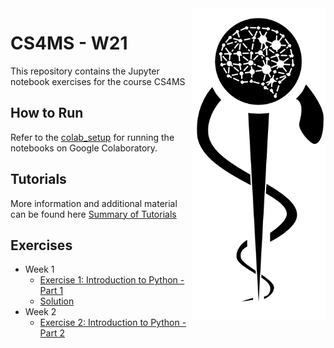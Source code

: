 <img src="images/logo_CS_MS_final.png" height="500" align="right"> 

# CS4MS - W21

This repository contains the Jupyter notebook exercises for the course CS4MS

## How to Run

Refer to the [colab_setup](documents/colab_setup.md) for running the notebooks on Google Colaboratory.

## Tutorials

More information and additional material can be found here [Summary of Tutorials](documents/ListOfTutorials.md)

## Exercises
- Week 1
  - [Exercise 1: Introduction to Python - Part 1](https://colab.research.google.com/github/CS4MS/CS4MS_W21/blob/main/exercises/Exercise_1.ipynb)
  - [Solution](https://colab.research.google.com/github/IFL-CAMP/CS4MS_W21/blob/main/solutions/Exercise_1_Solution.ipynb)
- Week 2
  - [Exercise 2: Introduction to Python - Part 2](https://colab.research.google.com/github/CS4MS/CS4MS_W21/blob/main/exercises/Exercise_2.ipynb)
<!-- - [Solution](https://colab.research.google.com/github/CS4MS/CS4MS_W21/blob/main/solutions/Exercise_2_Solution.ipynb)
- Week 3
  - [Exercise 3: Data Visualization and Analysis](https://colab.research.google.com/github/CS4MS/CS4MS_W21/blob/main/exercises/Exercise_3.ipynb)
  - [Solution](https://colab.research.google.com/github/CS4MS/CS4MS_W21/blob/main/solutions/Exercise_3_solution.ipynb)
- Week 4
  - [Lecture 4: Convolutions](https://colab.research.google.com/github/CS4MS/CS4MS_W21/blob/main/lectures/Lecture_4.ipynb)
  - [Exercise 4: Convolutions](https://colab.research.google.com/github/CS4MS/CS4MS_W21/blob/main/exercises/Exercise_4.ipynb)
  - [Solution](https://colab.research.google.com/github/CS4MS/CS4MS_W21/blob/main/solutions/Exercise_4_Solution.ipynb)
- Week 5
  - [Exercise 5: Object Oriented Programming](https://colab.research.google.com/github/CS4MS/CS4MS_W21/blob/main/exercises/Exercise_5.ipynb)
  - [Exercise 5: Object Oriented Programming - partially filled](https://colab.research.google.com/github/CS4MS/CS4MS_W21/blob/main/exercises/Exercise_5_filled.ipynb)
  - [Solution](https://colab.research.google.com/github/CS4MS/CS4MS_W21/blob/main/solutions/Exercise_5_Solution.ipynb)
- Week 6
  - [Lecture 6: Transformations and Dataloader](https://colab.research.google.com/github/CS4MS/CS4MS_W21/blob/main/lectures/Lecture_6.ipynb)
  - [Lecture 6 filled](https://colab.research.google.com/github/CS4MS/CS4MS_W21/blob/main/lectures/Lecture_6_filled.ipynb)
  - [Exercise 6: Confusing pretrained Network with Transformations](https://colab.research.google.com/github/CS4MS/CS4MS_W21/blob/main/exercises/Exercise_6.ipynb) 
  - [Solution 6](https://colab.research.google.com/github/CS4MS/CS4MS_W21/blob/main/solutions/Exercise_6_solution.ipynb)


- Week 7
  - [Exercise 7: Network Setup and First Training](https://colab.research.google.com/github/CS4MS/CS4MS_W21/blob/main/lectures/Lecture_7_Exercise_5.2.ipynb)
  - [Solution](https://colab.research.google.com/github/CS4MS/CS4MS_W21/blob/main/solutions/Exercise_7_solution.ipynb)

- Week 8
  - [Lecture 8: Inference](https://colab.research.google.com/github/CS4MS/CS4MS_W21/blob/main/lectures/Lecture_8.ipynb)

- Week 9
  - [Lecture 9: 3D U-Net Segmentation of Hippocampus](https://colab.research.google.com/github/CS4MS/CS4MS_W21/blob/main/lectures/Lecture_9_3D_Unet_Hippocampus.ipynb) 
-->
